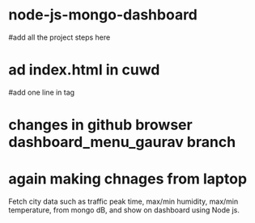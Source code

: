 # node-js-mongo-dashboard

#add all the project steps here 
# ad index.html in cuwd 

#add one line in tag 
# changes in github browser dashboard_menu_gaurav branch

# again making chnages from laptop

Fetch city data such as traffic peak time, max/min humidity, max/min temperature, from mongo dB, and show on dashboard using Node js.
